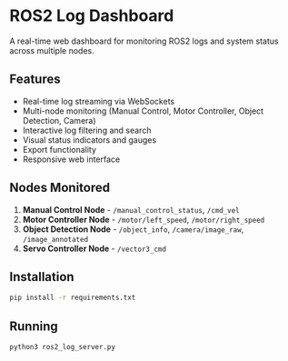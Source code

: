 # ROS2 Log Dashboard

A real-time web dashboard for monitoring ROS2 logs and system status across multiple nodes.

## Features

- Real-time log streaming via WebSockets
- Multi-node monitoring (Manual Control, Motor Controller, Object Detection, Camera)
- Interactive log filtering and search
- Visual status indicators and gauges
- Export functionality
- Responsive web interface

## Nodes Monitored

1. **Manual Control Node** - `/manual_control_status`, `/cmd_vel`
2. **Motor Controller Node** - `/motor/left_speed`, `/motor/right_speed`  
3. **Object Detection Node** - `/object_info`, `/camera/image_raw`, `/image_annotated`
4. **Servo Controller Node** - `/vector3_cmd`

## Installation

```bash
pip install -r requirements.txt

```
## Running

```bash
python3 ros2_log_server.py

```